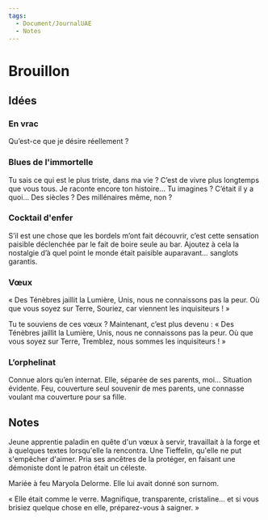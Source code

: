```yaml
---
tags:
  - Document/JournalUAE
  - Notes
---
```

# Brouillon

## Idées

### En vrac
Qu’est-ce que je désire réellement ?

### Blues de l'immortelle
Tu sais ce qui est le plus triste, dans ma vie ? C’est de vivre plus longtemps que vous tous. Je raconte encore ton histoire… Tu imagines ? C’était il y a quoi… Des siècles ? Des millénaires même, non ?

### Cocktail d'enfer
S’il est une chose que les bordels m’ont fait découvrir, c’est cette sensation paisible déclenchée par le fait de boire seule au bar. Ajoutez à cela la nostalgie d’à quel point le monde était paisible auparavant… sanglots garantis.

### Vœux

« Des Ténèbres jaillit la Lumière,
Unis, nous ne connaissons pas la peur.
Où que vous soyez sur Terre,
Souriez, car viennent les inquisiteurs ! »

Tu te souviens de ces vœux ? Maintenant, c’est plus devenu :
« Des Ténèbres jaillit la Lumière,
Unis, nous ne connaissons pas la peur.
Où que vous soyez sur Terre,
Tremblez, nous sommes les inquisiteurs ! »

### L’orphelinat

Connue alors qu’en internat. Elle, séparée de ses parents, moi… Situation évidente.
Feu, couverture seul souvenir de mes parents, une connasse voulant ma couverture pour sa fille.

## Notes  

Jeune apprentie paladin en quête d'un vœux à servir, travaillait à la forge et à quelques textes lorsqu'elle la rencontra. Une Tieffelin, qu'elle ne put s'empêcher d'aimer.
Pria ses ancêtres de la protéger, en faisant une démoniste dont le patron était un céleste.

Mariée à feu Maryola Delorme. Elle lui avait donné son surnom.

« Elle était comme le verre. Magnifique, transparente, cristaline… et si vous brisiez quelque chose en elle, préparez-vous à saigner. »